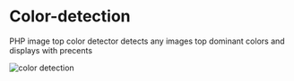 # Color-detection
PHP image top color detector
detects any images top dominant colors and displays with precents

![color detection](https://user-images.githubusercontent.com/79071391/139126868-d0380d1c-7d2b-4026-b810-57eff2b09965.PNG)
